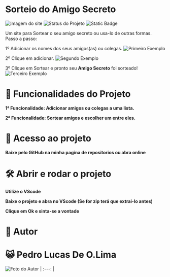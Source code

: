 # **Sorteio do Amigo Secreto**
![imagem do site](https://github.com/user-attachments/assets/45c8639c-6d43-4b26-a75b-80e084b30008)
![Status do Projeto](https://img.shields.io/badge/Status-Terminado-blue)
![Static Badge](https://img.shields.io/badge/Ultimo%20acesso-Fev%2F25-green)

Um site para Sortear o seu amigo secreto ou usa-lo de outras formas.
Passo a passo:

1º Adicionar os nomes dos seus amigos(as) ou colegas.
![Primeiro Exemplo](https://github.com/user-attachments/assets/b9a2c682-b476-4a6f-a3cf-e79e6b2be991)

2º Clique em adicionar.
![Segundo Exemplo](https://github.com/user-attachments/assets/65008db6-f9d8-4f0d-bf6e-d1f65e45c37e)

3º Clique em Sortear e pronto seu **Amigo Secreto** foi sorteado!
![Terceiro Exemplo](https://github.com/user-attachments/assets/d446b15e-e2d8-4bda-b499-fbfa1ce28814)

# :hammer: Funcionalidades do Projeto
**1ª Funcionalidade: Adicionar amigos ou colegas a uma lista.**

**2ª Funcionalidade: Sortear amigos e escolher um entre eles.**

# 📁 Acesso ao projeto

**Baixe pelo GitHub na minha pagina de repositorios ou abra online**

# 🛠️ Abrir e rodar o projeto

**Utilize o VScode**

**Baixe o projeto e abra no VScode (Se for zip terá que extrai-lo antes)**

**Clique em Ok e sinta-se a vontade**

# :man: **Autor**

# :smiley_cat: **Pedro Lucas De O.Lima**
![Foto do Autor](https://github.com/user-attachments/assets/16e56f55-3251-4173-8ace-621aa930115f)
| :---: |
